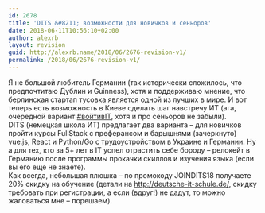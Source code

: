 ```yaml
---
id: 2678
title: 'DITS &#8211; возможности для новичков и сеньоров'
date: 2018-06-11T10:56:10+02:00
author: alexrb
layout: revision
guid: http://alexrb.name/2018/06/2676-revision-v1/
permalink: /2018/06/2676-revision-v1/
---
```

Я не большой любитель Германии (так исторически сложилось, что предпочтитаю Дублин и Guinness), хотя и поддерживаю мнение, что берлинская стартап тусовка является одной из лучших в мире. И вот теперь есть возможность в Киеве сделать шаг навстречу ИТ (ага, очередной вариант <a class="_58cn" href="https://www.facebook.com/hashtag/%D0%B2%D0%BE%D0%B9%D1%82%D0%B8%D0%B2it" data-ft="{&quot;tn&quot;:&quot;*N&quot;,&quot;type&quot;:104}">#войтивIT</a>, хотя и про сеньоров не забыли).  
DITS (немецкая школа ИТ) предлагает два варианта &#8211; для новичков пройти курсы FullSt<span class="text_exposed_show">ack с преферансом и барышнями (зачеркнуто) vue.js, React и Python/Go с трудоустройством в Украине и Германии. Ну а для тех, кто за 5+ лет в ІТ успел отрастить себе бороду &#8211; релокейт в Германию после программы прокачки скиллов и изучения языка (если вы его еще не знаете).<br /> Как всегда, небольшая плюшка &#8211; по промокоду JOINDITS18 получаете 20% скидку на обучение (детали на <a href="https://deutsche-it-schule.de/" target="_blank" rel="nofollow noopener" data-lynx-mode="asynclazy" data-lynx-uri="https://l.facebook.com/l.php?u=https%3A%2F%2Fdeutsche-it-schule.de%2F&h=ATMZdrXot4qW4NjuiEraqKuhtlrRcnqY0tR5qR6C73n5kOomp0pQvYjMENJnckOT_-OhKkrqDEKJatF1oiZFZxM21NpdJ_fZ_0ufAVoTyp31sOCB6T2SFTkRKw">http://<wbr />deutsche-it-schule.de/</a>, скидку требовать при регистрации, а если (вдруг!) не дадут, то можно жаловаться мне &#8211; порешаем).</span>
